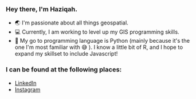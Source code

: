 ### Hey there, I'm Haziqah.

- :earth_asia: I'm passionate about all things geospatial.
- :computer: Currently, I am working to level up my GIS programming skills. 
- :snake: My go to programming language is Python (mainly because it's the one I'm most familiar with :sweat_smile: ). I know a little bit of R, and I hope to expand my skillset to include Javascript!

### I can be found at the following places:

- [LinkedIn](https://www.linkedin.com/in/haziqahnasser/)
- [Instagram](https://www.instagram.com/terqahpy/)

<!--
**terqahpy/terqahpy** is a ✨ _special_ ✨ repository because its `README.md` (this file) appears on your GitHub profile.

Here are some ideas to get you started:

- 🔭 I’m currently working on ...
- 🌱 I’m currently learning ...
- 👯 I’m looking to collaborate on ...
- 🤔 I’m looking for help with ...
- 💬 Ask me about ...
- 📫 How to reach me: ...
- 😄 Pronouns: ...
- ⚡ Fun fact: ...
-->
